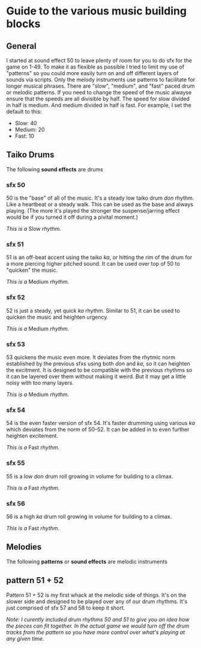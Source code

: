 # Guide to the various music building blocks

## General

I started at sound effect 50 to leave plenty of room for you to do sfx for the game on 1-49. To make it as flexible as possible I tried to limit my use of "patterns" so you could more easily turn on and off different layers of sounds via scripts. Only the melody instruments use patterns to facilitate for longer musical phrases.
There are "slow", "medium", and "fast" paced drum or melodic patterns. If you need to change the speed of the music alwayse ensure that the speeds are all divisible by half. The speed for slow divided in half is medium. And medium divided in half is fast. For example, I set the default to this:
- Slow: 40
- Medium: 20
- Fast: 10


## Taiko Drums

The following **sound effects** are drums

### sfx 50

50 is the "base" of all of the music. It's a steady low taiko drum _don_ rhythm. Like a heartbeat or a steady walk. This can be used as the base and always playing. (The more it's played the stronger the suspense/jarring effect would be if you turned it off during a pivital moment.)

_This is a_ Slow  _rhythm._

### sfx 51

51 is an off-beat accent using the taiko _ka_, or hitting the rim of the drum for a more piercing higher pitched sound. It can be used over top of 50 to "quicken" the music.

_This is a_ Medium _rhythm._

### sfx 52

52 is just a steady, yet quick _ka_ rhythm. Similar to 51, it can be used to quicken the music and heighten urgency. 

_This is a_ Medium _rhythm._

### sfx 53

53 quickens the music even more. It deviates from the rhytmic norm established by the previous sfxs using both _don_ and _ka_, so it can heighten the excitment. It is designed to be compatible with the previous rhythms so it can be layered over them without making it weird. But it may get a little noisy with too many layers.

_This is a_ Medium _rhythm._

### sfx 54

54 is the even faster version of sfx 54. It's faster drumming using various _ka_ which deviates from the norm of 50–52. It can be added in to even further heighten excitement.

_This is a_ Fast _rhythm._

### sfx 55

55 is a low _don_ drum roll growing in volume for building to a climax.

_This is a_ Fast _rhythm._

### sfx 56

56 is a high _ka_ drum roll growing in volume for building to a climax.

_This is a_ Fast _rhythm._

## Melodies

The following **patterns** or **sound effects** are melodic instruments

## pattern 51 + 52

Pattern 51 + 52 is my first whack at the melodic side of things. It's on the slower side and designed to be played over any of our drum rhythms. It's just comprised of sfx 57 and 58 to keep it short. 

_Note: I curently included drum rhythms 50 and 51 to give you an idea how the pieces can fit together. In the actual game we would turn off the drum tracks from the pattern so you have more control over what's playing at any given time._
